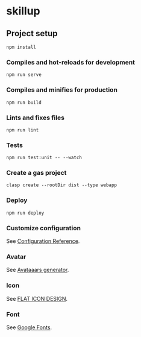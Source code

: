 # skillup

## Project setup
```
npm install
```

### Compiles and hot-reloads for development
```
npm run serve
```

### Compiles and minifies for production
```
npm run build
```

### Lints and fixes files
```
npm run lint
```

### Tests
```
npm run test:unit -- --watch
```

### Create a gas project
```
clasp create --rootDir dist --type webapp
```

### Deploy
```
npm run deploy
```

### Customize configuration
See [Configuration Reference](https://cli.vuejs.org/config/).

### Avatar
See [Avataaars generator](https://getavataaars.com).

### Icon
See [FLAT ICON DESIGN](http://flat-icon-design.com).

### Font
See [Google Fonts](https://fonts.google.com/).
